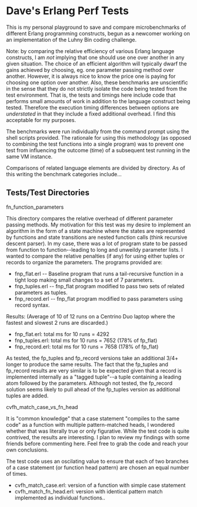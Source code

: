 Dave's Erlang Perf Tests
========================

This is my personal playground to save and compare microbenchmarks of different Erlang programming constructs, begun as a newcomer working on an implementation of the Luhny Bin coding challenge. 

Note: by comparing the relative efficiency of various Erlang language constructs, I am _not_ implying that one should use one over another in any given situation.  The choice of an efficient algorithm will typically dwarf the gains achieved by choosing, eg. one parameter passing method over another.  However, it is always nice to know the price one is paying for choosing one option over another.  Also, these benchmarks are unscientific in the sense that they do not strictly isolate the code being tested from the test environment.  That is, the tests and timings here include code that performs small amounts of work in addition to the language construct being tested.  Therefore the execution timing differences between options are _understated_ in that they include a fixed additional overhead.  I find this acceptable for my purposes. 

The benchmarks were run individually from the command prompt using the shell scripts provided.  The rationale for using this methodology (as opposed to combining the test functions into a single program) was to prevent one test from influencing the outcome (time) of a subsequent test running in the same VM instance.  

Comparisons of related language elements are divided by directory.  As of this writing the benchmark categories include...

Tests/Test Directories
----------------------

fn_function_parameters

This directory compares the relative overhead of different parameter passing methods.  My motivation for this test was my desire to implement an algorithm in the form of a state machine where the states are represented by functions and state transitions are nested function calls (think recursive descent parser).  In my case, there was a lot of program state to be passed from function to function--leading to long and unweildy parameter lists.  I wanted to compare the relative penalties (if any) for using either tuples or records to organize the parameters.  The programs provided are:
* fnp_flat.erl -- Baseline program that runs a tail-recursive function in a tight loop making small changes to a set of 7 parameters.
* fnp_tuples.erl -- fnp_flat program modified to pass two sets of related parameters as tuples.
* fnp_record.erl -- fnp_flat program modified to pass parameters using record syntax.

Results: 
(Average of 10 of 12 runs on a Centrino Duo laptop where the fastest and slowest 2 runs are discarded.)

* fnp_flat.erl: total ms for 10 runs = 4292
* fnp_tuples.erl: total ms for 10 runs = 7652 (178% of fp_flat)
* fnp_record.erl: total ms for 10 runs = 7658 (178% of fp_flat)

As tested, the fp_tuples and fp_record versions take an additional 3/4+ longer to produce the same results.  The fact that the fp_tuples and fp_record results are very similar is to be expected given that a record is implemented internally as a "tagged tuple"--a tuple containing a leading atom followed by the parameters.  Although not tested, the fp_record solution seems likely to pull ahead of the fp_tuples version as additional tuples are added.


cvfh_match_case_vs_fn_head

It is "common knowledge" that a case statement "compiles to the same code" as a function with multiple pattern-matched heads, I wondered whether that was literally true or only figurative.  While the test code is quite contrived, the results are interesting.  I plan to review my findings with some friends before commenting here.  Feel free to grab the code and reach your own conclusions.

The test code uses an oscilating value to ensure that each of two branches of a case statement (or function head pattern) are chosen an equal number of times.

* cvfh_match_case.erl: version of a function with simple case statement
* cvfh_match_fn_head.erl: version with identical pattern match implemented as individual functions..

